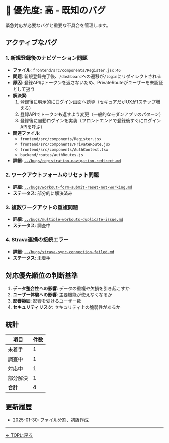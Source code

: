 # 🔴 優先度: 高 - 既知のバグ

緊急対応が必要なバグと重要な不具合を管理します。

## アクティブなバグ

### 1. 新規登録後のナビゲーション問題
- **ファイル**: `frontend/src/components/Register.jsx:46`
- **問題**: 新規登録完了後、`/dashboard`への遷移が`/login`にリダイレクトされる
- **原因**: 登録APIはトークンを返さないため、PrivateRouteがユーザーを未認証として扱う
- **解決案**:
  1. 登録後に明示的にログイン画面へ誘導（セキュアだがUXが1ステップ増える）
  2. 登録APIでトークンも返すよう変更（一般的なモダンアプリのパターン）
  3. 登録後に自動ログインを実装（フロントエンドで登録後すぐにログインAPIを呼ぶ）
- **関連ファイル**:
  - `frontend/src/components/Register.jsx`
  - `frontend/src/components/PrivateRoute.jsx`
  - `frontend/src/components/AuthContext.tsx`
  - `backend/routes/authRoutes.js`
- **詳細**: [`../bugs/registration-navigation-redirect.md`](../bugs/registration-navigation-redirect.md)

### 2. ワークアウトフォームのリセット問題
- **詳細**: [`../bugs/workout-form-submit-reset-not-working.md`](../resolved-bugs/workout-form-submit-reset-not-working.md)
- **ステータス**: 部分的に解決済み

### 3. 複数ワークアウトの重複問題
- **詳細**: [`../bugs/multiple-workouts-duplicate-issue.md`](../bugs/multiple-workouts-duplicate-issue.md)
- **ステータス**: 調査中

### 4. Strava連携の接続エラー
- **詳細**: [`../bugs/strava-sync-connection-failed.md`](../bugs/strava-sync-connection-failed.md)
- **ステータス**: 未着手

## 対応優先順位の判断基準

1. **データ整合性への影響**: データの重複や欠損を引き起こすか
2. **ユーザー体験への影響**: 主要機能が使えなくなるか
3. **影響範囲**: 影響を受けるユーザー数
4. **セキュリティリスク**: セキュリティ上の脆弱性があるか

## 統計

| 項目 | 件数 |
|------|------|
| 未着手 | 1 |
| 調査中 | 1 |
| 対応中 | 1 |
| 部分解決 | 1 |
| **合計** | **4** |

## 更新履歴

- 2025-01-30: ファイル分割、初版作成

---

[← TOPに戻る](./README.md)